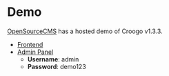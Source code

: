 # Demo

[OpenSourceCMS](http://php.opensourcecms.com/) has a hosted demo of Croogo v1.3.3.

* [Frontend](http://www.opensourcecms.com/demo/1/283/Croogo)
* [Admin Panel](http://www.opensourcecms.com/demo/2/283/Croogo)
   * **Username**: admin
   * **Password**: demo123